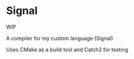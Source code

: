 # Signal

WIP

A compiler for my custom language (Signal)

Uses CMake as a build tool and Catch2 for testing
